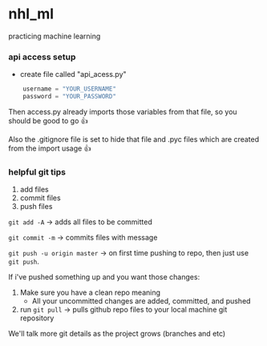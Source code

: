 # nhl_ml
practicing machine learning

### api access setup
- create file called "api_acess.py"
```python
    username = "YOUR_USERNAME"
    password = "YOUR_PASSWORD"
```

Then access.py already imports those variables from that file,
so you should be good to go :thumbsup:

Also the .gitignore file is set to hide that file and .pyc files which are created from the import usage :thumbsup:

### helpful git tips
1. add files
2. commit files
3. push files

`git add -A` -> adds all files to be committed

`git commit -m` -> commits files with message

`git push -u origin master` -> on first time pushing to repo, then just use `git push`.

If i've pushed something up and you want those changes:
1. Make sure you have a clean repo meaning
    - All your uncommitted changes are added, committed, and pushed
2. run `git pull` -> pulls github repo files to your local machine git repository

We'll talk more git details as the project grows (branches and etc)

